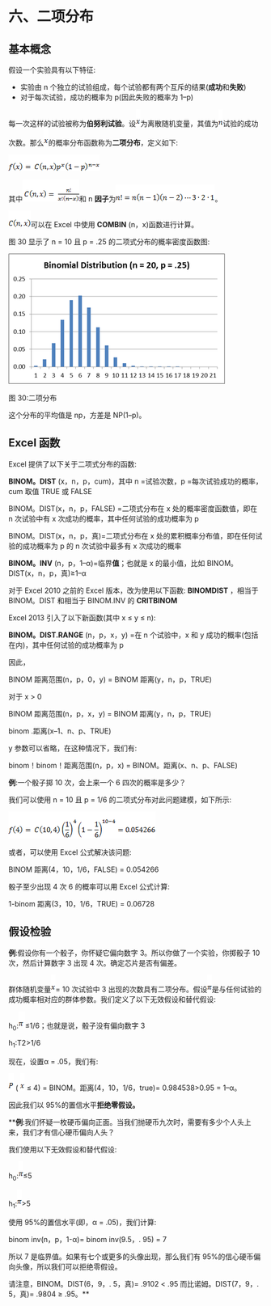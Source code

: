 # 六、二项分布

## 基本概念

假设一个实验具有以下特征:

*   实验由 n 个独立的试验组成，每个试验都有两个互斥的结果(**成功**和**失败**)
*   对于每次试验，成功的概率为 p(因此失败的概率为 1–p)

每一次这样的试验被称为**伯努利试验**。设![](img/image124.png)为离散随机变量，其值为![](img/image143.png)试验的成功次数。那么![](img/image124.png)的概率分布函数称为**二项分布**，定义如下:

![](img/image144.png)

其中![](img/image145.png)和 n **因子**为![](img/image146.png)。

![](img/image147.png)可以在 Excel 中使用 **COMBIN** (n，x)函数进行计算。

图 30 显示了 n = 10 且 p = .25 的二项式分布的概率密度函数图:

![](img/image148.png)

图 30:二项分布

这个分布的平均值是 np，方差是 NP(1–p)。

## Excel 函数

Excel 提供了以下关于二项式分布的函数:

**BINOM。DIST** (x，n，p，cum)，其中 n =试验次数，p =每次试验成功的概率，cum 取值 TRUE 或 FALSE

BINOM。DIST(x，n，p，FALSE) =二项式分布在 x 处的概率密度函数值，即在 n 次试验中有 x 次成功的概率，其中任何试验的成功概率为 p

BINOM。DIST(x，n，p，真)=二项式分布在 x 处的累积概率分布值，即在任何试验的成功概率为 p 的 n 次试验中最多有 x 次成功的概率

**BINOM。INV** (n，p，1–α)=临界**值**；也就是 x 的最小值，比如 BINOM。DIST(x，n，p，真)≥1–α

对于 Excel 2010 之前的 Excel 版本，改为使用以下函数: **BINOMDIST** ，相当于 BINOM。DIST 和相当于 BINOM.INV 的 **CRITBINOM**

Excel 2013 引入了以下新函数(其中 x ≤ y ≤ n):

**BINOM。DIST.RANGE** (n，p，x，y) =在 n 个试验中，x 和 y 成功的概率(包括在内)，其中任何试验的成功概率为 p

因此，

BINOM 距离范围(n，p，0，y) = BINOM 距离(y，n，p，TRUE)

对于 x > 0

BINOM 距离范围(n，p，x，y) = BINOM 距离(y，n，p，TRUE)

binom .距离(x–1、n、p、TRUE)

y 参数可以省略，在这种情况下，我们有:

binom！binom！距离范围(n，p，x) = BINOM。距离(x、n、p、FALSE)

**例**:一个骰子掷 10 次，会上来一个 6 四次的概率是多少？

我们可以使用 n = 10 且 p = 1/6 的二项式分布对此问题建模，如下所示:

![](img/image149.png)

或者，可以使用 Excel 公式解决该问题:

BINOM 距离(4，10，1/6，FALSE) = 0.054266

骰子至少出现 4 次 6 的概率可以用 Excel 公式计算:

1-binom 距离(3，10，1/6，TRUE) = 0.06728

## 假设检验

**例**:假设你有一个骰子，你怀疑它偏向数字 3。所以你做了一个实验，你掷骰子 10 次，然后计算数字 3 出现 4 次。确定芯片是否有偏差。

群体随机变量![](img/image124.png)= 10 次试验中 3 出现的次数具有二项分布。假设![](img/image150.png)是与任何试验的成功概率相对应的群体参数。我们定义了以下无效假设和替代假设:

h<sub>0</sub>:![](img/image151.png)≤1/6；也就是说，骰子没有偏向数字 3

h<sub>1</sub>:T2>1/6

现在，设置α = .05，我们有:

![](img/image152.png) ( ![](img/image124.png) ≤ 4) = BINOM。距离(4，10，1/6，true)= 0.984538>0.95 = 1–α。

因此我们以 95%的置信水平**拒绝零假设。**

 ****例**:我们怀疑一枚硬币偏向正面。当我们抛硬币九次时，需要有多少个人头上来，我们才有信心硬币偏向人头？

我们使用以下无效假设和替代假设:

h<sub>0</sub>:![](img/image150.png)≤5

h<sub>1</sub>:![](img/image150.png)>5

使用 95%的置信水平(即，α = .05)，我们计算:

binom inv(n，p，1-α)= binom inv(9.5，. 95) = 7

所以 7 是临界值。如果有七个或更多的头像出现，那么我们有 95%的信心硬币偏向头像，所以我们可以拒绝零假设。

请注意，BINOM。DIST(6，9，. 5，真)= .9102 < .95 而比诺姆。DIST(7，9，. 5，真)= .9804 ≥ .95。**